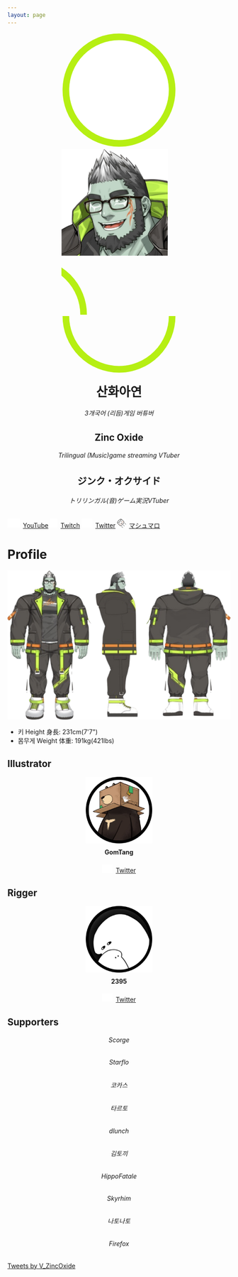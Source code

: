 ```yaml
---
layout: page
---
```


<div class="profile-picture-parent" style="margin: 5px calc(50% - 130px);">
       <svg class="profile-picture-background" height="260px" width="260px">
              <circle cx="130" cy="130" r="120" stroke="#B6EF13" fill="#fff" stroke-width="15px"></circle>
       </svg>
       <img
       class="profile-picture-character"
       style="
              width: 240px;
              height: 240px;"
       src="resources/profile_wink.png"
       alt="profile picture">
       <svg class="profile-picture-border" height="130px" width="60px" style="top:0px; left:200px;">
              <circle cx="-70" cy="130" r="120" stroke="#B6EF13" fill="none" stroke-width="15px"></circle>
       </svg>
       <svg class="profile-picture-border" height="130px" width="260px" style="top:130px; left:0px">
              <circle cx="130" cy="0" r="120" stroke="#B6EF13" fill="none" stroke-width="15px"></circle>
       </svg>
</div>
<div style="text-align: center;">
       <h1 style="margin-top: 1rem; margin-bottom: 0; font-weight: 900;">산화아연</h1><h6>3개국어 (리듬)게임 버튜버</h6>
       <h2 style="font-weight: 700; margin-bottom: 0;">Zinc Oxide</h2><h6>Trilingual (Music)game streaming VTuber</h6>
       <h2 style="font-weight: 700; margin-bottom: 0;">ジンク・オクサイド</h2><h6>トリリンガル(音)ゲーム実況VTuber</h6>    
</div>

<a class="btn btn-link btn-lg btn-block btn-youtube-red" href="https://youtube.com/ZincOxide" type="button">
       <img src="/resources/youtube_logo_white.svg" style="height:100%; max-height:1.4em; margin-right:0.5em;">YouTube</a>
<a class="btn btn-link btn-lg btn-block btn-twitch-purple" href="https://twitch.tv/v_zincoxide" type="button">
       <img src="/resources/TwitchGlitchWhite.svg" style="height:100%; max-height:1.4em; margin-right:0.5em;">Twitch</a>
<a class="btn btn-link btn-lg btn-block btn-twitter-blue" href="https://twitter.com/V_ZincOxide" type="button">
       <img src="resources/twitter_logo_white.svg" style="height:100%; max-height:1.4em; margin-right:0.5em;">Twitter</a>
<a class="btn btn-link btn-lg btn-block btn-marshmallow-pink" href="https://marshmallow-qa.com/v_zincoxide" type="button">
       <img src="resources/marshmallow-logo.png" style="height:100%; max-height:1.4em; margin-right:0.5em;">マシュマロ</a>

# Profile
![산화아연의 앞, 옆, 뒤 삼면도](resources/3view.png)
* 키 Height 身長: 231cm(7'7")
* 몸무게 Weight 体重: 191kg(421lbs)

## Illustrator
<div style="text-align: center;">
       <img src="/resources/GomTang.png" style="height:150px; width:150px">
       <h4 style="margin-top: 0.5rem;">GomTang</h4>
       <a class="btn btn-link btn-twitter-blue" href="https://twitter.com/GomTang_P" type="button" style="width:120px;">
       <img src="resources/twitter_logo_white.svg" style="height:100%; max-height:1.4em; margin-right:0.5em;">Twitter</a>
</div>

## Rigger
<div style="text-align: center;">
       <img src="/resources/2395.png" style="height:150px; width:150px">
       <h4 style="margin-top: 0.5rem;">2395</h4>
       <a class="btn btn-link btn-twitter-blue" href="https://twitter.com/adpn2395" type="button" style="width:120px;">
       <img src="resources/twitter_logo_white.svg" style="height:100%; max-height:1.4em; margin-right:0.5em;">Twitter</a>
</div>

## Supporters
<div style="text-align: center;">
<h6>Scorge</h6>
<h6>Starflo</h6>
<h6>코카스</h6>
<h6>타르토</h6>
<h6>dlunch</h6>
<h6>김토끼</h6>
<h6>HippoFatale</h6>
<h6>Skyrhim</h6>
<h6>나토나토</h6>
<h6>Firefox</h6>
</div>

<a class="twitter-timeline" data-height="500" data-dnt="true" href="https://twitter.com/V_ZincOxide?ref_src=twsrc%5Etfw">Tweets by V_ZincOxide</a> <script async src="https://platform.twitter.com/widgets.js" charset="utf-8"></script>
